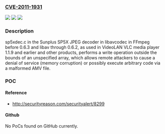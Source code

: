 ### [CVE-2011-1931](https://cve.mitre.org/cgi-bin/cvename.cgi?name=CVE-2011-1931)
![](https://img.shields.io/static/v1?label=Product&message=n%2Fa&color=blue)
![](https://img.shields.io/static/v1?label=Version&message=n%2Fa&color=blue)
![](https://img.shields.io/static/v1?label=Vulnerability&message=n%2Fa&color=brighgreen)

### Description

sp5xdec.c in the Sunplus SP5X JPEG decoder in libavcodec in FFmpeg before 0.6.3 and libav through 0.6.2, as used in VideoLAN VLC media player 1.1.9 and earlier and other products, performs a write operation outside the bounds of an unspecified array, which allows remote attackers to cause a denial of service (memory corruption) or possibly execute arbitrary code via a malformed AMV file.

### POC

#### Reference
- http://securityreason.com/securityalert/8299

#### Github
No PoCs found on GitHub currently.

